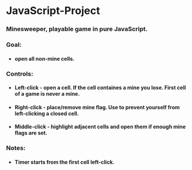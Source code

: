 # JavaScript-Project
### Minesweeper, playable game in pure JavaScript.

### Goal:
* #### open all non-mine cells.

### Controls:

* #### Left-click   - open a cell. If the cell containes a mine you lose. First cell of a game is never a mine.
* #### Right-click  - place/remove mine flag. Use to prevent yourself from left-clicking a closed cell.
* #### Middle-click - highlight adjacent cells and open them if enough mine flags are set.

### Notes:

* #### Timer starts from the first cell left-click.
